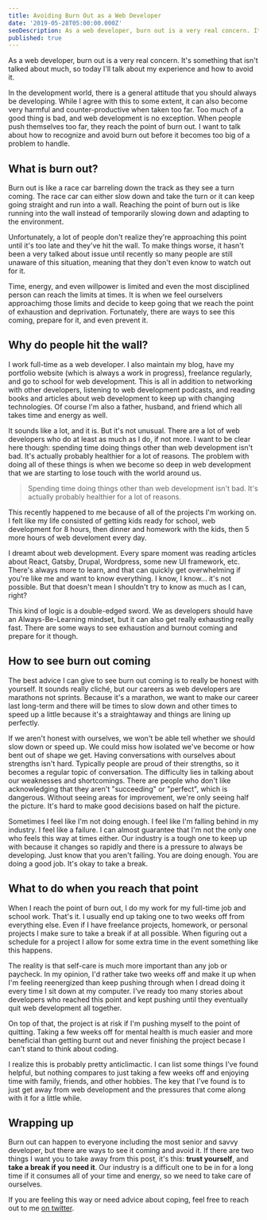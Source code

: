 ```yaml
---
title: Avoiding Burn Out as a Web Developer
date: '2019-05-28T05:00:00.000Z'
seoDescription: As a web developer, burn out is a very real concern. It's something that isn't talked about much, so today I'll talk about my experience and how to avoid it.
published: true
---
```


As a web developer, burn out is a very real concern. It's something that isn't talked about much, so today I'll talk about my experience and how to avoid it.

In the development world, there is a general attitude that you should always be developing. While I agree with this to some extent, it can also become very harmful and counter-productive when taken too far. Too much of a good thing is bad, and web development is no exception. When people push themselves too far, they reach the point of burn out. I want to talk about how to recognize and avoid burn out before it becomes too big of a problem to handle.

## What is burn out?

Burn out is like a race car barreling down the track as they see a turn coming. The race car can either slow down and take the turn or it can keep going straight and run into a wall. Reaching the point of burn out is like running into the wall instead of temporarily slowing down and adapting to the environment.

Unfortunately, a lot of people don't realize they're approaching this point until it's too late and they've hit the wall. To make things worse, it hasn't been a very talked about issue until recently so many people are still unaware of this situation, meaning that they don't even know to watch out for it.

<Gif src='https://media.giphy.com/media/4TMqcN59kg3Yc/giphy.mp4' />

Time, energy, and even willpower is limited and even the most disciplined person can reach the limits at times. It is when we feel ourselvers approachimg those limits and decide to keep going that we reach the point of exhaustion and deprivation. Fortunately, there are ways to see this coming, prepare for it, and even prevent it.

## Why do people hit the wall?

I work full-time as a web developer. I also maintain my blog, have my portfolio website (which is always a work in progress), freelance regularly, and go to school for web development. This is all in addition to networking with other developers, listening to web development podcasts, and reading books and articles about web development to keep up with changing technologies. Of course I'm also a father, husband, and friend which all takes time and energy as well.

It sounds like a lot, and it is. But it's not unusual. There are a lot of web developers who do at least as much as I do, if not more. I want to be clear here though: spending time doing things other than web development isn't bad. It's actually probably healthier for a lot of reasons. The problem with doing all of these things is when we become so deep in web development that we are starting to lose touch with the world around us.

> Spending time doing things other than web development isn't bad. It's actually probably healthier for a lot of reasons.

This recently happened to me because of all of the projects I'm working on. I felt like my life consisted of getting kids ready for school, web development for 8 hours, then dinner and homework with the kids, then 5 more hours of web develoment every day.

I dreamt about web development. Every spare moment was reading articles about React, Gatsby, Drupal, Wordpress, some new UI framework, etc. There's always more to learn, and that can quickly get overwhelming if you're like me and want to know everything. I know, I know... it's not possible. But that doesn't mean I shouldn't try to know as much as I can, right?

This kind of logic is a double-edged sword. We as developers should have an Always-Be-Learning mindset, but it can also get really exhausting really fast. There are some ways to see exhaustion and burnout coming and prepare for it though.

<EmailSignup title='Like this post? Join my mailing list!' />

## How to see burn out coming

The best advice I can give to see burn out coming is to really be honest with yourself. It sounds really cliché, but our careers as web developers are marathons not sprints. Because it's a marathon, we want to make our career last long-term and there will be times to slow down and other times to speed up a little because it's a straightaway and things are lining up perfectly.

If we aren't honest with ourselves, we won't be able tell whether we should slow down or speed up. We could miss how isolated we've become or how bent out of shape we get. Having conversations with ourselves about strengths isn't hard. Typically people are proud of their strengths, so it becomes a regular topic of conversation. The difficulty lies in talking about our weaknesses and shortcomings. There are people who don't like acknowledging that they aren't "succeeding" or "perfect", which is dangerous. Without seeing areas for improvement, we're only seeing half the picture. It's hard to make good decisions based on half the picture.

Sometimes I feel like I'm not doing enough. I feel like I'm falling behind in my industry. I feel like a failure. I can almost guarantee that I'm not the only one who feels this way at times either. Our industry is a tough one to keep up with because it changes so rapidly and there is a pressure to always be developing. Just know that you aren't failing. You are doing enough. You are doing a good job. It's okay to take a break.

<Gif src='https://media.giphy.com/media/xT0GqFIpuorgUtGLOE/giphy.mp4' />

## What to do when you reach that point

When I reach the point of burn out, I do my work for my full-time job and school work. That's it. I usually end up taking one to two weeks off from everything else. Even if I have freelance projects, homework, or personal projects I make sure to take a break if at all possible. When figuring out a schedule for a project I allow for some extra time in the event something like this happens.

The reality is that self-care is much more important than any job or paycheck. In my opinion, I'd rather take two weeks off and make it up when I'm feeling reenergized than keep pushing through when I dread doing it every time I sit down at my computer. I've ready too many stories about developers who reached this point and kept pushing until they eventually quit web development all together.

On top of that, the project is at risk if I'm pushing myself to the point of quitting. Taking a few weeks off for mental health is much easier and more beneficial than getting burnt out and never finishing the project becase I can't stand to think about coding.

I realize this is probably pretty anticlimactic. I can list some things I've found helpful, but nothing compares to just taking a few weeks off and enjoying time with family, friends, and other hobbies. The key that I've found is to just get away from web development and the pressures that come along with it for a little while.

## Wrapping up

Burn out can happen to everyone including the most senior and savvy developer, but there are ways to see it coming and avoid it. If there are two things I want you to take away from this post, it's this: **trust yourself**, and **take a break if you need it**. Our industry is a difficult one to be in for a long time if it consumes all of your time and energy, so we need to take care of ourselves.

If you are feeling this way or need advice about coping, feel free to reach out to me [on twitter](https://www.twitter.com/iam_timsmith).
